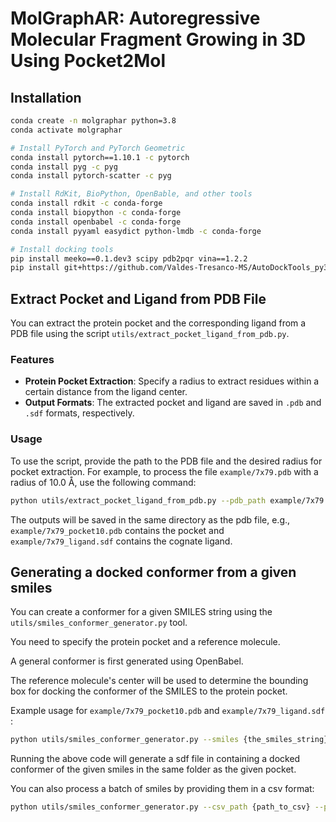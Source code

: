 # MolGraphAR: Autoregressive Molecular Fragment Growing in 3D Using Pocket2Mol

<!-- [Pocket2Mol](https://arxiv.org/abs/2205.07249) used equivariant graph neural networks to improve efficiency and molecule quality of [previous structure-based drug design model](https://arxiv.org/abs/2203.10446).

<img src="./assets/model.jpg" alt="model"  width="70%"/> -->


## Installation
``` bash
conda create -n molgraphar python=3.8
conda activate molgraphar

# Install PyTorch and PyTorch Geometric
conda install pytorch==1.10.1 -c pytorch
conda install pyg -c pyg
conda install pytorch-scatter -c pyg

# Install RdKit, BioPython, OpenBable, and other tools
conda install rdkit -c conda-forge 
conda install biopython -c conda-forge 
conda install openbabel -c conda-forge
conda install pyyaml easydict python-lmdb -c conda-forge

# Install docking tools
pip install meeko==0.1.dev3 scipy pdb2pqr vina==1.2.2
pip install git+https://github.com/Valdes-Tresanco-MS/AutoDockTools_py3
```

## Extract Pocket and Ligand from PDB File

You can extract the protein pocket and the corresponding ligand from a PDB file using the script `utils/extract_pocket_ligand_from_pdb.py`. 

### Features
- **Protein Pocket Extraction**: Specify a radius to extract residues within a certain distance from the ligand center.
- **Output Formats**: The extracted pocket and ligand are saved in `.pdb` and `.sdf` formats, respectively.

### Usage

To use the script, provide the path to the PDB file and the desired radius for pocket extraction. For example, to process the file `example/7x79.pdb` with a radius of 10.0 Å, use the following command:

```bash
python utils/extract_pocket_ligand_from_pdb.py --pdb_path example/7x79.pdb --radius 10.0
```

The outputs will be saved in the same directory as the pdb file, e.g., `example/7x79_pocket10.pdb` contains the pocket and `example/7x79_ligand.sdf` contains the cognate ligand.

## Generating a docked conformer from a given smiles

You can create a conformer for a given SMILES string using the `utils/smiles_conformer_generator.py` tool.

You need to specify the protein pocket and a reference molecule.

A general conformer is first generated using OpenBabel.

The reference molecule's center will be used to determine the bounding box for docking the conformer of the SMILES to the protein pocket.

Example usage for  `example/7x79_pocket10.pdb` and `example/7x79_ligand.sdf` :

```bash
python utils/smiles_conformer_generator.py --smiles {the_smiles_string} --pdb_path example/7x79_pocket10.pdb --sdf_path `example/7x79_ligand.sdf`
```

Running the above code will generate a sdf file in containing a docked conformer of the given smiles in the same folder as the given pocket. 

You can also process a batch of smiles by providing them in a csv format:
```bash
python utils/smiles_conformer_generator.py --csv_path {path_to_csv} --pdb_path {path_to_protein_pocket} --sdf_path {path_to_reference_ligand}
```

<!-- ## Datasets

Please refer to [`README.md`](./data/README.md) in the `data` folder.

## Sampling

**NOTE: It is highly recommended to add `taskset -c` to use only one cpu when sampling (e.g. `taskset -c 0 python sample_xxx.py` to use CPU 0), which is much faster. The reason is not clear yet.**

### Sampling for pockets in the testset

To sample molecules for the i-th pocket in the testset, please first download the trained models following [`README.md`](./ckpt/README.md) in the `ckpt` folder. 
Then, run the following command:

```bash
python sample.py --data_id {i} --outdir ./outputs  # Replace {i} with the index of the data. i should be between 0 and 99 for the testset.
```

We recommend to specify the GPU device number and restrict the cpu cores using command like:

```bash
CUDA_VISIBLE_DIVICES=0  taskset -c 0 python sample.py --data_id 0 --outdir ./outputs
```
We also provide a bash file `batch_sample.sh` for sampling molecules for the whole test set in parallel. For example, to sample with three workers, run the following commands in three panes.
```bash
CUDA_VISIBLE_DEVICES=0 taskset -c 0 bash batch_sample.sh  3 0 0

CUDA_VISIBLE_DEVICES=0 taskset -c 1 bash batch_sample.sh  3 1 0

CUDA_VISIBLE_DEVICES=0 taskset -c 2 bash batch_sample.sh  3 2 0
```
The three parameters of `batch_sample.py` represent the number of workers, the index of current worker and the start index of the datapoint in the test set, respectively.

**NOTE: We find it much faster to use only one CPU for one sampling program (i.e., set `taskset -c` to use one CPU).**

### Sampling for PDB pockets 
To generate ligands for your own pocket, you need to provide the `PDB` structure file of the protein, the center coordinate of the pocket bounding box, and optionally the side length of the bounding box (default: 23Å). Note that there is a blank before the first value of the `center` parameter. The blank cannot be omitted if the first value is negative (e.g., `--center  " -1.5,28.0,36.0"`).

Example:

```bash
python sample_for_pdb.py \
      --pdb_path ./example/4yhj.pdb
      --center " 32.0,28.0,36.0"
```

<img src="./assets/bounding_box.png" alt="bounding box" width="70%" />


## Training

```
python train.py --config ./configs/train.yml --logdir ./logs
```
For training, we recommend to install [`apex` ](https://github.com/NVIDIA/apex) for lower gpu memory usage. If  so, change the value of `train/use_apex` in the `configs/train.yml` file.

## Citation
```
@inproceedings{peng2022pocket2mol,
  title={Pocket2Mol: Efficient Molecular Sampling Based on 3D Protein Pockets},
  author={Xingang Peng and Shitong Luo and Jiaqi Guan and Qi Xie and Jian Peng and Jianzhu Ma},
  booktitle={International Conference on Machine Learning},
  year={2022}
}
```

## Contact 
Xingang Peng (xingang.peng@gmail.com) -->
